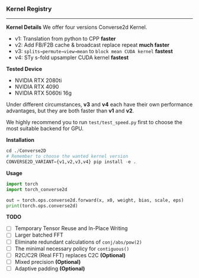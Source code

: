 ### Kernel Registry
----------
**Kernel Details**
We offer four versions Converse2d Kernel.
- v1:  Translation from python to CPP **faster**
- v2:   Add FB/F2B cache & broadcast replace repeat **much faster**
- v3:  `​splits→permute→view→mean` to `block mean CUDA kernel` **fastest**
- v4:   STy s-fold upsampler CUDA kernel **fastest**

**Tested Device**
- NVIDIA RTX 2080ti
- NVIDIA RTX 4090
- NVIDIA RTX 5060ti 16g

Under different circumstances, **v3** and **v4** each have their own performance advantages, but they are both faster than **v1** and **v2**.

We highly recommend you to run `test/test_speed.py` first to choose the most suitable backend for GPU.


**Installation**

```python
cd ./Converse2D
# Remember to choose the wanted kernel version
CONVERSE2D_VARIANT={v1,v2,v3,v4} pip install -e .
```

**Usage**

```python
import torch
import torch_converse2d

out = torch.ops.converse2d.forward(x, x0, weight, bias, scale, eps)
print(torch.ops.converse2d)
```

**TODO**
- [ ] Temporary Tensor Reuse and In-Place Writing
- [ ] Larger batched FFT
- [ ] Eliminate redundant calculations of `conj/abs/pow(2)`
- [ ] The minimal necessary policy for `contiguous()`
- [ ] R2C/C2R (Real FFT) replaces C2C **(Optional)**
- [ ] Mixed precision **(Optional)**
- [ ] Adaptive padding **(Optional)**